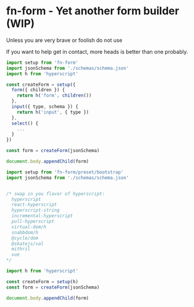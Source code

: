 fn-form - Yet another form builder (WIP)
========================================

Unless you are very brave or foolish do not use

If you want to help get in contact, more heads is better than one probably.


```js
import setup from 'fn-form'
import jsonSchema from './schemas/schema.json'
import h from 'hyperscript'

const createForm = setup({
  form({ children }) {
    return h('form', children())
  },
  input({ type, schema }) {
    return h('input', { type })
  },
  select() {
    ...
  }
})

const form = createForm(jsonSchema)

document.body.appendChild(form)
```

```js
import setup from 'fn-form/preset/bootstrap'
import jsonSchema from './schemas/schema.json'


/* swap in you flavor of hyperscript:
  hyperscript
  react-hyperscript
  hyperscript-string
  incremental-hyperscript
  pull-hyperscript
  virtual-dom/h
  snabbdom/h
  @cycle/dom
  @skatejs/val
  mithril
  vue
*/

import h from 'hyperscript'

const createForm = setup(h)
const form = createForm(jsonSchema)

document.body.appendChild(form)
```